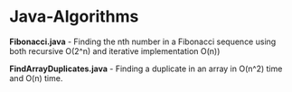 # Java-Algorithms

<b>Fibonacci.java</b> - Finding the nth number in a Fibonacci sequence using both recursive O(2^n) and iterative implementation O(n))

<b>FindArrayDuplicates.java</b> - Finding a duplicate in an array in O(n^2) time and O(n) time.
